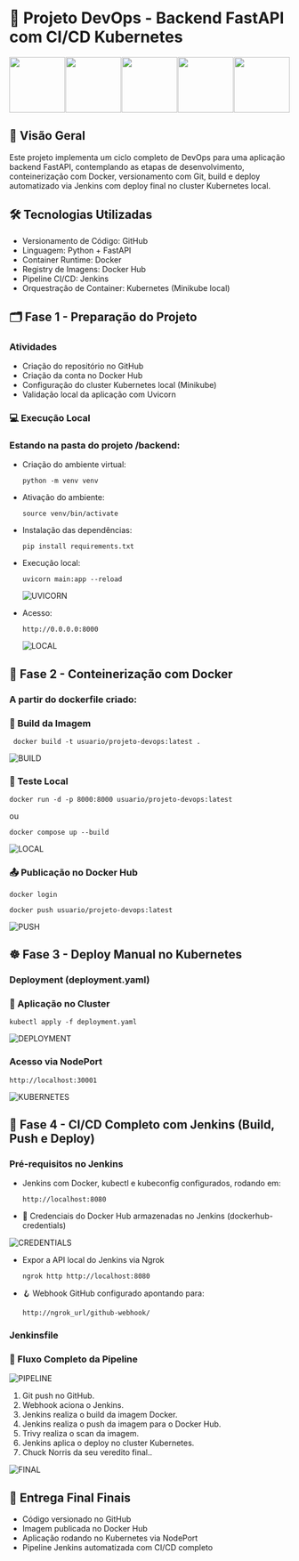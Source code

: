 # 🚀 Projeto DevOps - Backend FastAPI com CI/CD Kubernetes

<div style="display: flex; justify-content: space-between; width: 100%;">
  <img src="images/icons/i-github.png" width="100"/>
  <img src="images/icons/i-python.png" width="100"/>
  <img src="images/icons/i-docker.png" width="100"/>
  <img src="images/icons/i-jenkins.png" width="100"/>
  <img src="images/icons/i-kubernetes.png" width="100"/>
</div>

## 📄 Visão Geral

Este projeto implementa um ciclo completo de DevOps para uma aplicação backend FastAPI, contemplando as etapas de desenvolvimento, conteinerização com Docker, versionamento com Git, build e deploy automatizado via Jenkins com deploy final no cluster Kubernetes local.

## 🛠️ Tecnologias Utilizadas

* Versionamento de Código: GitHub
* Linguagem: Python + FastAPI
* Container Runtime: Docker
* Registry de Imagens: Docker Hub
* Pipeline CI/CD: Jenkins
* Orquestração de Container: Kubernetes (Minikube local)

## 🗂️ Fase 1 - Preparação do Projeto

### Atividades

* Criação do repositório no GitHub
* Criação da conta no Docker Hub
* Configuração do cluster Kubernetes local (Minikube)
* Validação local da aplicação com Uvicorn

### 💻 Execução Local

### Estando na pasta do projeto /backend:

* Criação do ambiente virtual:

  ```
  python -m venv venv
  ```
* Ativação do ambiente:

  ```
  source venv/bin/activate
  ```
* Instalação das dependências:

  ```
  pip install requirements.txt
  ```

* Execução local:

  ```
  uvicorn main:app --reload
  ```

  ![UVICORN](images/1.png)

* Acesso:

  ```
  http://0.0.0.0:8000
  ```

  ![LOCAL](images/2.png)


## 🐳 Fase 2 - Conteinerização com Docker

### A partir do dockerfile criado:

### 🔨 Build da Imagem

```
 docker build -t usuario/projeto-devops:latest .
```

![BUILD](images/3.png)


### 🔬 Teste Local

```
docker run -d -p 8000:8000 usuario/projeto-devops:latest
```

ou

```
docker compose up --build
```

![LOCAL](images/2.png)

### 📤 Publicação no Docker Hub

```
docker login
```

```
docker push usuario/projeto-devops:latest
```

![PUSH](images/4.png)

## ☸️ Fase 3 - Deploy Manual no Kubernetes

### Deployment (deployment.yaml)

### 🔗 Aplicação no Cluster

```
kubectl apply -f deployment.yaml
```

![DEPLOYMENT](images/5.1.png)

### Acesso via NodePort

```
http://localhost:30001
```

![KUBERNETES](images/5.png)

## 🔄 Fase 4 - CI/CD Completo com Jenkins (Build, Push e Deploy)

### Pré-requisitos no Jenkins

* Jenkins com Docker, kubectl e kubeconfig configurados, rodando em:

  ```
  http://localhost:8080
  ```

* 🔐 Credenciais do Docker Hub armazenadas no Jenkins (dockerhub-credentials)

![CREDENTIALS](images/6.png)

* Expor a API local do Jenkins via Ngrok

  ```
  ngrok http http://localhost:8080
  ```

* 🪝 Webhook GitHub configurado apontando para:

  ```
  http://ngrok_url/github-webhook/
  ```

### Jenkinsfile

### 🔁 Fluxo Completo da Pipeline

![PIPELINE](images/7.png)

1. Git push no GitHub.
2. Webhook aciona o Jenkins.
3. Jenkins realiza o build da imagem Docker.
4. Jenkins realiza o push da imagem para o Docker Hub.
5. Trivy realiza o scan da imagem.
6. Jenkins aplica o deploy no cluster Kubernetes.
7. Chuck Norris da seu veredito final..

![FINAL](images/8.png)

## 🎯 Entrega Final Finais

* Código versionado no GitHub
* Imagem publicada no Docker Hub
* Aplicação rodando no Kubernetes via NodePort
* Pipeline Jenkins automatizada com CI/CD completo